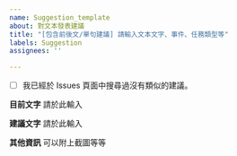 ```yaml
---
name: Suggestion_template
about: 對文本發表建議
title: "[包含前後文/單句建議] 請輸入文本文字、事件、任務類型等"
labels: Suggestion
assignees: ''

---
```


- [ ] 我已經於 Issues 頁面中搜尋過沒有類似的建議。

**目前文字**
請於此輸入

**建議文字**
請於此輸入

**其他資訊**
可以附上截圖等等
